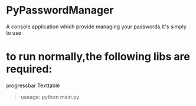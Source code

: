 # PyPasswordManager
A console application which provide managing your passwords.It's simply to use


# to run normally,the following libs are required:
progressbar
Texttable


> useage: python main.py